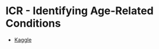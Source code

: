 # ICR - Identifying Age-Related Conditions
- [Kaggle](https://www.kaggle.com/competitions/icr-identify-age-related-conditions/code)